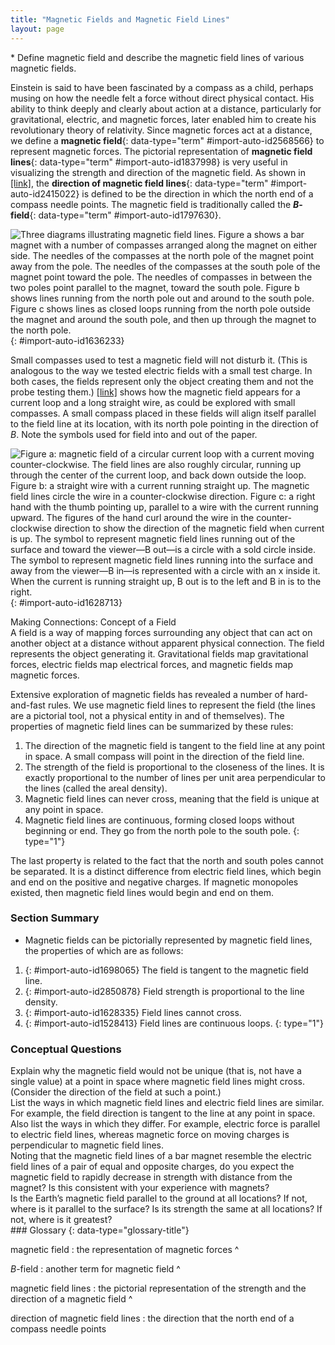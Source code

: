 ```yaml
---
title: "Magnetic Fields and Magnetic Field Lines"
layout: page
---
```



<div data-type="abstract" markdown="1">
* Define magnetic field and describe the magnetic field lines of various magnetic fields.

</div>

Einstein is said to have been fascinated by a compass as a child, perhaps musing on how the needle felt a force without direct physical contact. His ability to think deeply and clearly about action at a distance, particularly for gravitational, electric, and magnetic forces, later enabled him to create his revolutionary theory of relativity. Since magnetic forces act at a distance, we define a **magnetic field**{: data-type="term" #import-auto-id2568566} to represent magnetic forces. The pictorial representation of **magnetic field lines**{: data-type="term" #import-auto-id1837998} is very useful in visualizing the strength and direction of the magnetic field. As shown in [\[link\]](#import-auto-id1636233), the **direction of magnetic field lines**{: data-type="term" #import-auto-id2415022} is defined to be the direction in which the north end of a compass needle points. The magnetic field is traditionally called the ***B*-field**{: data-type="term" #import-auto-id1797630}.

![Three diagrams illustrating magnetic field lines. Figure a shows a bar magnet with a number of compasses arranged along the magnet on either side. The needles of the compasses at the north pole of the magnet point away from the pole. The needles of the compasses at the south pole of the magnet point toward the pole. The needles of compasses in between the two poles point parallel to the magnet, toward the south pole. Figure b shows lines running from the north pole out and around to the south pole. Figure c shows lines as closed loops running from the north pole outside the magnet and around the south pole, and then up through the magnet to the north pole.](../resources/Figure_23_03_01a.jpg "Magnetic field lines are defined to have the direction that a small compass points when placed at a location. (a) If small compasses are used to map the magnetic field around a bar magnet, they will point in the directions shown: away from the north pole of the magnet, toward the south pole of the magnet. (Recall that the Earth&#x2019;s north magnetic pole is really a south pole in terms of definitions of poles on a bar magnet.) (b) Connecting the arrows gives continuous magnetic field lines. The strength of the field is proportional to the closeness (or density) of the lines. (c) If the interior of the magnet could be probed, the field lines would be found to form continuous closed loops."){: #import-auto-id1636233}

Small compasses used to test a magnetic field will not disturb it. (This is analogous to the way we tested electric fields with a small test charge. In both cases, the fields represent only the object creating them and not the probe testing them.) [\[link\]](#import-auto-id1628713) shows how the magnetic field appears for a current loop and a long straight wire, as could be explored with small compasses. A small compass placed in these fields will align itself parallel to the field line at its location, with its north pole pointing in the direction of *B*. Note the symbols used for field into and out of the paper.

![Figure a: magnetic field of a circular current loop with a current moving counter-clockwise. The field lines are also roughly circular, running up through the center of the current loop, and back down outside the loop. Figure b: a straight wire with a current running straight up. The magnetic field lines circle the wire in a counter-clockwise direction. Figure c: a right hand with the thumb pointing up, parallel to a wire with the current running upward. The figures of the hand curl around the wire in the counter-clockwise direction to show the direction of the magnetic field when current is up. The symbol to represent magnetic field lines running out of the surface and toward the viewer&#x2014;B out&#x2014;is a circle with a sold circle inside. The symbol to represent magnetic field lines running into the surface and away from the viewer&#x2014;B in&#x2014;is represented with a circle with an x inside it. When the current is running straight up, B out is to the left and B in is to the right.](../resources/Figure_23_03_02a.jpg "Small compasses could be used to map the fields shown here. (a) The magnetic field of a circular current loop is similar to that of a bar magnet. (b) A long and straight wire creates a field with magnetic field lines forming circular loops. (c) When the wire is in the plane of the paper, the field is perpendicular to the paper. Note that the symbols used for the field pointing inward (like the tail of an arrow) and the field pointing outward (like the tip of an arrow)."){: #import-auto-id1628713}

<div data-type="note" data-has-label="true" data-label="" markdown="1">
<div data-type="title">
Making Connections: Concept of a Field
</div>
A field is a way of mapping forces surrounding any object that can act on another object at a distance without apparent physical connection. The field represents the object generating it. Gravitational fields map gravitational forces, electric fields map electrical forces, and magnetic fields map magnetic forces.

</div>

Extensive exploration of magnetic fields has revealed a number of hard-and-fast rules. We use magnetic field lines to represent the field (the lines are a pictorial tool, not a physical entity in and of themselves). The properties of magnetic field lines can be summarized by these rules:

1.  The direction of the magnetic field is tangent to the field line at any point in space. A small compass will point in the direction of the field line.
2.  The strength of the field is proportional to the closeness of the lines. It is exactly proportional to the number of lines per unit area perpendicular to the lines (called the areal density).
3.  Magnetic field lines can never cross, meaning that the field is unique at any point in space.
4.  Magnetic field lines are continuous, forming closed loops without beginning or end. They go from the north pole to the south pole.
{: type="1"}

The last property is related to the fact that the north and south poles cannot be separated. It is a distinct difference from electric field lines, which begin and end on the positive and negative charges. If magnetic monopoles existed, then magnetic field lines would begin and end on them.

### Section Summary

* Magnetic fields can be pictorially represented by magnetic field lines, the properties of which are as follows:

1.  {: #import-auto-id1698065} The field is tangent to the magnetic field line.
2.  {: #import-auto-id2850878} Field strength is proportional to the line density.
3.  {: #import-auto-id1628335} Field lines cannot cross.
4.  {: #import-auto-id1528413} Field lines are continuous loops.
{: type="1"}

### Conceptual Questions

<div data-type="exercise" data-element-type="conceptual-questions">
<div data-type="problem" markdown="1">
Explain why the magnetic field would not be unique (that is, not have a single value) at a point in space where magnetic field lines might cross. (Consider the direction of the field at such a point.)

</div>
</div>

<div data-type="exercise" data-element-type="conceptual-questions">
<div data-type="problem" markdown="1">
List the ways in which magnetic field lines and electric field lines are similar. For example, the field direction is tangent to the line at any point in space. Also list the ways in which they differ. For example, electric force is parallel to electric field lines, whereas magnetic force on moving charges is perpendicular to magnetic field lines.

</div>
</div>

<div data-type="exercise" data-element-type="conceptual-questions">
<div data-type="problem" markdown="1">
Noting that the magnetic field lines of a bar magnet resemble the electric field lines of a pair of equal and opposite charges, do you expect the magnetic field to rapidly decrease in strength with distance from the magnet? Is this consistent with your experience with magnets?

</div>
</div>

<div data-type="exercise" data-element-type="conceptual-questions">
<div data-type="problem" markdown="1">
Is the Earth’s magnetic field parallel to the ground at all locations? If not, where is it parallel to the surface? Is its strength the same at all locations? If not, where is it greatest?

</div>
</div>

<div data-type="glossary" markdown="1">
### Glossary
{: data-type="glossary-title"}

magnetic field
: the representation of magnetic forces
^

*B*-field
: another term for magnetic field
^

magnetic field lines
: the pictorial representation of the strength and the direction of a magnetic field
^

direction of magnetic field lines
: the direction that the north end of a compass needle points

</div>

